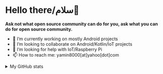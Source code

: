# Hello there/سلام👋

**Ask not what open source community can do for you, ask what you can do for open source community.**

- 🔭 I’m currently working on mostly Android projects
- 👯 I’m looking to collaborate on Android/Kotlin/IoT projects
- 🤔 I’m looking for help with IoT/Raspberry Pi
- 📫 How to reach me: yamin8000[at]yahoo[dot]com

<details>
  <summary>My GitHub stats</summary>

  <div align="center">
    <a href="https://github.com/yamin8000">
        <img src="https://github-readme-stats.vercel.app/api?username=yamin8000&count_private=true&show_icons=true&theme=dracula" alt="GitHub stats">
    </a>
  </div>

  <div align="center">
    <a href="https://github.com/yamin8000">
        <img src="https://github-readme-stats.vercel.app/api/top-langs/?username=yamin8000&theme=dracula&layout=compact&langs_count=10" alt="Most used languages">
    </a>
  </div>

</details>
